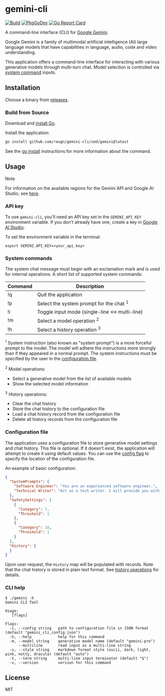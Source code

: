 # gemini-cli
[![Build](https://github.com/reugn/gemini-cli/actions/workflows/build.yml/badge.svg)](https://github.com/reugn/gemini-cli/actions/workflows/build.yml)
[![PkgGoDev](https://pkg.go.dev/badge/github.com/reugn/gemini-cli)](https://pkg.go.dev/github.com/reugn/gemini-cli)
[![Go Report Card](https://goreportcard.com/badge/github.com/reugn/gemini-cli)](https://goreportcard.com/report/github.com/reugn/gemini-cli)

A command-line interface (CLI) for [Google Gemini](https://deepmind.google/technologies/gemini/).

Google Gemini is a family of multimodal artificial intelligence (AI) large language models that have
capabilities in language, audio, code and video understanding.

This application offers a command-line interface for interacting with various generative models through
multi-turn chat. Model selection is controlled via [system command](#system-commands) inputs.

## Installation
Choose a binary from [releases](https://github.com/reugn/gemini-cli/releases).

### Build from Source
Download and [install Go](https://golang.org/doc/install).

Install the application:
```sh
go install github.com/reugn/gemini-cli/cmd/gemini@latest
```

See the [go install](https://go.dev/ref/mod#go-install) instructions for more information about the command.

## Usage
> [!NOTE]
> For information on the available regions for the Gemini API and Google AI Studio,
> see [here](https://ai.google.dev/available_regions#available_regions).

### API key
To use `gemini-cli`, you'll need an API key set in the `GEMINI_API_KEY` environment variable.
If you don't already have one, create a key in [Google AI Studio](https://makersuite.google.com/app/apikey).

To set the environment variable in the terminal:
```console
export GEMINI_API_KEY=<your_api_key>
```

### System commands
The system chat message must begin with an exclamation mark and is used for internal operations.
A short list of supported system commands:

| Command | Description                                        |
|---------|----------------------------------------------------|
| !q      | Quit the application                               |
| !p      | Select the system prompt for the chat <sup>1</sup> |
| !i      | Toggle input mode (single-line <-> multi-line)     |
| !m      | Select a model operation <sup>2</sup>              |
| !h      | Select a history operation <sup>3</sup>            |

<sup>1</sup> System instruction (also known as "system prompt") is a more forceful prompt to the model.
The model will adhere the instructions more strongly than if they appeared in a normal prompt.
The system instructions must be specified by the user in the [configuration file](#configuration-file).

<sup>2</sup> Model operations:
* Select a generative model from the list of available models
* Show the selected model information

<sup>3</sup> History operations:
* Clear the chat history
* Store the chat history to the configuration file
* Load a chat history record from the configuration file
* Delete all history records from the configuration file

### Configuration file
The application uses a configuration file to store generative model settings and chat history. This file is optional.
If it doesn't exist, the application will attempt to create it using default values. You can use the
[config flag](#cli-help) to specify the location of the configuration file.

An example of basic configuration:
```json
{
  "SystemPrompts": {
    "Software Engineer": "You are an experienced software engineer.",
    "Technical Writer": "Act as a tech writer. I will provide you with the basic steps of an app functionality, and you will come up with an engaging article on how to do those steps."
  },
  "SafetySettings": [
    {
      "Category": 7,
      "Threshold": 1
    },
    {
      "Category": 10,
      "Threshold": 1
    }
  ],
  "History": {
  }
}
```
Upon user request, the `History` map will be populated with records. Note that the chat history is stored in plain
text format. See [history operations](#system-commands) for details.

### CLI help
```console
$ ./gemini -h
Gemini CLI Tool

Usage:
   [flags]

Flags:
  -c, --config string   path to configuration file in JSON format (default "gemini_cli_config.json")
  -h, --help            help for this command
  -m, --model string    generative model name (default "gemini-pro")
      --multiline       read input as a multi-line string
  -s, --style string    markdown format style (ascii, dark, light, pink, notty, dracula) (default "auto")
  -t, --term string     multi-line input terminator (default "$")
  -v, --version         version for this command
```

## License
MIT
